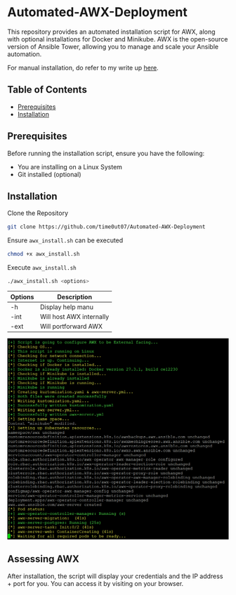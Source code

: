# Automated-AWX-Deployment

This repository provides an automated installation script for AWX, along with optional installations for Docker and Minikube. AWX is the open-source version of Ansible Tower, allowing you to manage and scale your Ansible automation.

For manual installation, do refer to my write up [here](https://time0ut07.github.io/projects.html#Documentation).

## Table of Contents

- [Prerequisites](#Prerequisites)
- [Installation](#Installation)

## Prerequisites

Before running the installation script, ensure you have the following:

- You are installing on a Linux System
- Git installed (optional)

## Installation

Clone the Repository 
```bash
git clone https://github.com/time0ut07/Automated-AWX-Deployment
```

Ensure `awx_install.sh` can be executed
```bash
chmod +x awx_install.sh
```

Execute `awx_install.sh`
```bash
./awx_install.sh <options>
```

|Options|Description|
|-------|-----------|
|-h|Display help manu|
|-int|Will host AWX internally|
|-ext|Will portforward AWX|

<img src="awx_installing.png" alt="" width="600" />

## Assessing AWX

After installation, the script will display your credentials and the IP address + port for you. You can access it by visiting on your browser.
